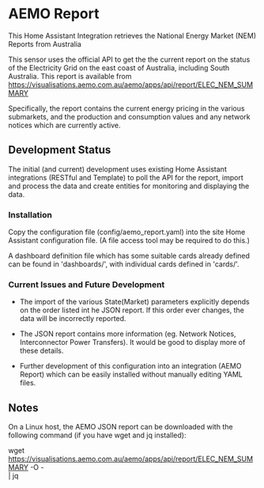 # AEMO Report
This Home Assistant Integration retrieves the National Energy Market (NEM)
Reports from Australia

This sensor uses the official API to get the the current report on the status of the
Electricity Grid on the east coast of Australia, including South Australia. This report is available from https://visualisations.aemo.com.au/aemo/apps/api/report/ELEC_NEM_SUMMARY

Specifically, the report contains the current energy pricing in the various submarkets, and the production and consumption values and any network notices which are currently active.

## Development Status
The initial (and current) development uses existing Home Assistant integrations
(RESTful and Template) to poll the API for the report, import and process the
data and create entities for monitoring and displaying the data.

### Installation
Copy the configuration file (config/aemo_report.yaml) into the site Home Assistant
configuration file. (A file access tool may be required to do this.)

A dashboard definition file which has some suitable cards already defined can be
found in 'dashboards/', with individual cards defined in 'cards/'.

### Current Issues and Future Development

- The import of the various State(Market) parameters explicitly depends on the
  order listed int he JSON report. If this order ever changes, the data will be
  incorrectly reported.

- The JSON report contains more information (eg. Network Notices, Interconnector
  Power Transfers). It would be good to display more of these details.

- Further development of this configuration into an integration (AEMO Report)
  which can be easily installed without manually editing YAML files.

## Notes

On a Linux host, the AEMO JSON report can be downloaded with the following
command (if you have wget and jq installed):

  wget https://visualisations.aemo.com.au/aemo/apps/api/report/ELEC_NEM_SUMMARY -O - \
    | jq
